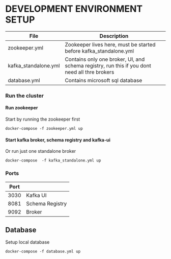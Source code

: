 # DEVELOPMENT ENVIRONMENT SETUP

| File                 | Description                                                                                   |
|----------------------|-----------------------------------------------------------------------------------------------|
| zookeeper.yml        | Zookeeper lives here, must be started before kafka_standalone.yml                                |
| kafka_standalone.yml | Contains only one broker, UI, and schema registry, run this if you dont need all thre brokers |
| database.yml 		   | Contains microsoft sql database |


### Run the cluster

#### Run zookeeper

Start by running the zookeeper first
```shell
docker-compose -f zookeeper.yml up
```

#### Start kafka broker, schema registry and kafka-ui

Or run just one standalone broker
```shell
docker-compose  -f kafka_standalone.yml up
```

### Ports

| Port |                 |
|------|-----------------|
| 3030 | Kafka UI        |
| 8081 | Schema Registry |
| 9092 | Broker          |

## Database
Setup local database

```shell
docker-compose -f database.yml up
```